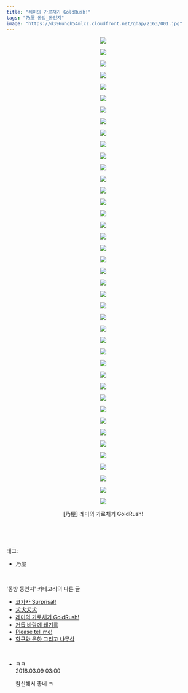 ```yaml
---
title: "레미의 가로채기 GoldRush!"
tags: "乃屋 동방_동인지"
image: "https://d396uhqh54mlcz.cloudfront.net/ghap/2163/001.jpg"
---
```

<div class="article">
<p style="text-align: center; clear: none; float: none;"><img src="{{ site.imgserver7 }}/ghap/2163/001.jpg"/></p>
<p style="text-align: center; clear: none; float: none;"><img src="{{ site.imgserver7 }}/ghap/2163/002.jpg"/></p>
<p style="text-align: center; clear: none; float: none;"><img src="{{ site.imgserver7 }}/ghap/2163/003.jpg"/></p>
<p style="text-align: center; clear: none; float: none;"><img src="{{ site.imgserver7 }}/ghap/2163/004.jpg"/></p>
<p style="text-align: center; clear: none; float: none;"><img src="{{ site.imgserver7 }}/ghap/2163/005.jpg"/></p>
<p style="text-align: center; clear: none; float: none;"><img src="{{ site.imgserver7 }}/ghap/2163/006.jpg"/></p>
<p style="text-align: center; clear: none; float: none;"><img src="{{ site.imgserver7 }}/ghap/2163/007.jpg"/></p>
<p style="text-align: center; clear: none; float: none;"><img src="{{ site.imgserver7 }}/ghap/2163/008.jpg"/></p>
<p style="text-align: center; clear: none; float: none;"><img src="{{ site.imgserver7 }}/ghap/2163/009.jpg"/></p>
<p style="text-align: center; clear: none; float: none;"><img src="{{ site.imgserver7 }}/ghap/2163/010.jpg"/></p>
<p style="text-align: center; clear: none; float: none;"><img src="{{ site.imgserver7 }}/ghap/2163/011.jpg"/></p>
<p style="text-align: center; clear: none; float: none;"><img src="{{ site.imgserver7 }}/ghap/2163/012.jpg"/></p>
<p style="text-align: center; clear: none; float: none;"><img src="{{ site.imgserver7 }}/ghap/2163/013.jpg"/></p>
<p style="text-align: center; clear: none; float: none;"><img src="{{ site.imgserver7 }}/ghap/2163/014.jpg"/></p>
<p style="text-align: center; clear: none; float: none;"><img src="{{ site.imgserver7 }}/ghap/2163/015.jpg"/></p>
<p style="text-align: center; clear: none; float: none;"><img src="{{ site.imgserver7 }}/ghap/2163/016.jpg"/></p>
<p style="text-align: center; clear: none; float: none;"><img src="{{ site.imgserver7 }}/ghap/2163/017.jpg"/></p>
<p style="text-align: center; clear: none; float: none;"><img src="{{ site.imgserver7 }}/ghap/2163/018.jpg"/></p>
<p style="text-align: center; clear: none; float: none;"><img src="{{ site.imgserver7 }}/ghap/2163/019.jpg"/></p>
<p style="text-align: center; clear: none; float: none;"><img src="{{ site.imgserver7 }}/ghap/2163/020.jpg"/></p>
<p style="text-align: center; clear: none; float: none;"><img src="{{ site.imgserver7 }}/ghap/2163/021.jpg"/></p>
<p style="text-align: center; clear: none; float: none;"><img src="{{ site.imgserver7 }}/ghap/2163/022.jpg"/></p>
<p style="text-align: center; clear: none; float: none;"><img src="{{ site.imgserver7 }}/ghap/2163/023.jpg"/></p>
<p style="text-align: center; clear: none; float: none;"><img src="{{ site.imgserver7 }}/ghap/2163/024.jpg"/></p>
<p style="text-align: center; clear: none; float: none;"><img src="{{ site.imgserver7 }}/ghap/2163/025.jpg"/></p>
<p style="text-align: center; clear: none; float: none;"><img src="{{ site.imgserver7 }}/ghap/2163/026.jpg"/></p>
<p style="text-align: center; clear: none; float: none;"><img src="{{ site.imgserver7 }}/ghap/2163/027.jpg"/></p>
<p style="text-align: center; clear: none; float: none;"><img src="{{ site.imgserver7 }}/ghap/2163/028.jpg"/></p>
<p style="text-align: center; clear: none; float: none;"><img src="{{ site.imgserver7 }}/ghap/2163/029.jpg"/></p>
<p style="text-align: center; clear: none; float: none;"><img src="{{ site.imgserver7 }}/ghap/2163/030.jpg"/></p>
<p style="text-align: center; clear: none; float: none;"><img src="{{ site.imgserver7 }}/ghap/2163/031.jpg"/></p>
<p style="text-align: center; clear: none; float: none;"><img src="{{ site.imgserver7 }}/ghap/2163/032.jpg"/></p>
<p style="text-align: center; clear: none; float: none;"><img src="{{ site.imgserver7 }}/ghap/2163/033.jpg"/></p>
<p style="text-align: center; clear: none; float: none;"><img src="{{ site.imgserver7 }}/ghap/2163/034.jpg"/></p>
<p style="text-align: center; clear: none; float: none;"><img src="{{ site.imgserver7 }}/ghap/2163/035.jpg"/></p>
<p style="text-align: center; clear: none; float: none;"><img src="{{ site.imgserver7 }}/ghap/2163/036.jpg"/></p>
<p style="text-align: center; clear: none; float: none;"><img src="{{ site.imgserver7 }}/ghap/2163/037.jpg"/></p>
<p style="text-align: center; clear: none; float: none;"><img src="{{ site.imgserver7 }}/ghap/2163/038.jpg"/></p>
<p style="text-align: center; clear: none; float: none;"><img src="{{ site.imgserver7 }}/ghap/2163/039.jpg"/></p>
<p style="text-align: center; clear: none; float: none;"><img src="{{ site.imgserver7 }}/ghap/2163/040.jpg"/></p>
<p style="text-align: center; clear: none; float: none;"><img src="{{ site.imgserver7 }}/ghap/2163/041.jpg"/></p>
<p style="text-align: center; clear: none; float: none;">[乃屋] 레미의 가로채기 GoldRush!</p>
<p><br/></p>
</div><br/>
<div class="tagTrail">
<p>태그: </p>
<ul>
<li>乃屋</li>
</ul>
</div><br/>
<div class="another">
<p>'동방 동인지' 카테고리의 다른 글</p>
<ul>
<li><a href="/ghap_2167">코가사 Surprisal!</a></li>
<li><a href="/ghap_2166">犬犬犬犬</a></li>
<li><a href="/ghap_2163">레미의 가로채기 GoldRush!</a></li>
<li><a href="/ghap_2162">거듭 바람에 쐐기를</a></li>
<li><a href="/ghap_2161">Please tell me!</a></li>
<li><a href="/ghap_2160">항구와 은하 그리고 나무삼</a></li>
</ul>
</div><br/>
<div class="cb_module cb_fluid">
<div class="cb_wrt cb_profile">
<div class="comment">
<ul>
<li class="cb_thumb_off" id="comment15215774">
<div class="cb_comment_area">
<div class="cb_info_area">
<div class="cb_section">
<span class="cb_nick_name">ㅋㅋ</span>
</div>
<div class="cb_section">
<span class="cb_date">2018.03.09 03:00 </span>
</div>
</div>
<div class="cb_dsc_comment">
<p class="cb_dsc">
											참신해서 좋네 ㅋ
										</p>
</div>
</div></li>
</ul>
</div>
</div><!-- commentList close -->
</div><br/>
